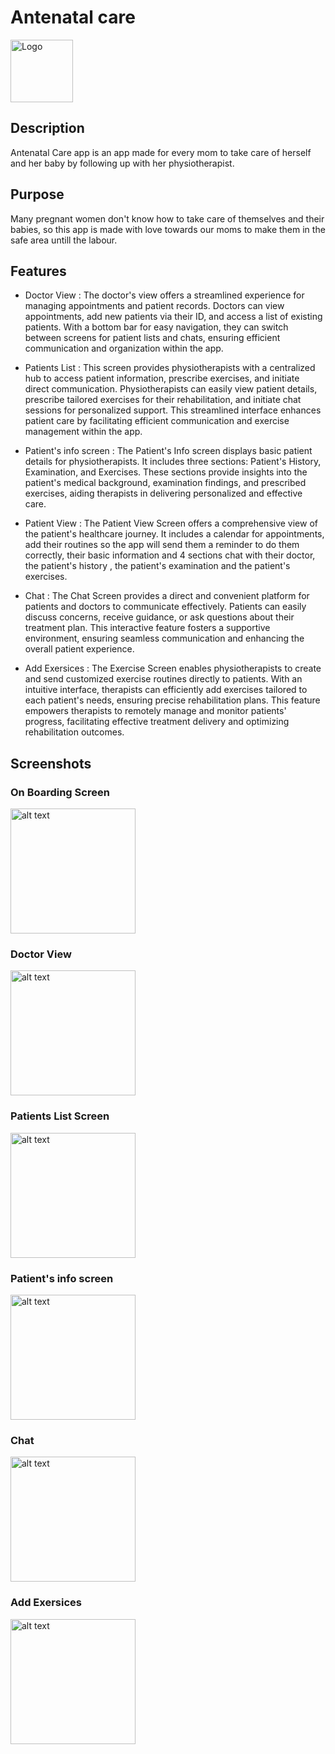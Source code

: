 # Antenatal care

<img src="icon.png" alt="Logo" width="100" align="center"/>

## Description
Antenatal Care app is an app made for every mom to take care of herself and her baby by following up with her physiotherapist.

## Purpose
Many pregnant women don't know how to take care of themselves and their babies, so this app is made with love towards our moms to make them in the safe area untill the labour.  

## Features
- Doctor View : The doctor's view offers a streamlined experience for managing appointments and patient records. Doctors can view appointments, add new patients via their ID, and access a list of existing patients. With a bottom bar for easy navigation, they can switch between screens for patient lists and chats, ensuring efficient communication and organization within the app.

- Patients List : This screen provides physiotherapists with a centralized hub to access patient information, prescribe exercises, and initiate direct communication. Physiotherapists can easily view patient details, prescribe tailored exercises for their rehabilitation, and initiate chat sessions for personalized support. This streamlined interface enhances patient care by facilitating efficient communication and exercise management within the app.

- Patient's info screen : The Patient's Info screen displays basic patient details for physiotherapists. It includes three sections: Patient's History, Examination, and Exercises. These sections provide insights into the patient's medical background, examination findings, 
and prescribed exercises, aiding therapists in delivering personalized and effective care.

- Patient View : The Patient View Screen offers a comprehensive view of the patient's healthcare journey. It includes a calendar for appointments, add their routines so the app will send them a reminder to do them correctly, their basic information and 4 sections chat with their doctor, the patient's history , the patient's examination and the patient's exercises.

- Chat : The Chat Screen provides a direct and convenient platform for patients and doctors to communicate effectively. Patients can easily discuss concerns, receive guidance, or ask questions about their treatment plan. This interactive feature fosters a supportive environment, ensuring seamless communication and enhancing the overall patient experience. 

- Add Exersices : The Exercise Screen enables physiotherapists to create and send customized exercise routines directly to patients. With an intuitive interface, therapists can efficiently add exercises tailored to each patient's needs, ensuring precise rehabilitation plans. This feature empowers therapists to remotely manage and monitor patients' progress, facilitating effective treatment delivery and optimizing rehabilitation outcomes.

## Screenshots
### On Boarding Screen

<img src="Screenshot_20240510_231224.jpg" alt="alt text" width="200"/>

### Doctor View
<img src="Screenshot_20240510_231107.jpg" alt="alt text" width="200"/>


### Patients List Screen
<img src="Screenshot_20240510_231120.jpg" alt="alt text" width="200"/>

### Patient's info screen
<img src="Screenshot_20240511_000929.jpg" alt="alt text" width="200"/>

### Chat
<img src="Screenshot_20240511_025128.jpg" alt="alt text" width="200"/>

### Add Exersices
<img src="Screenshot_20240511_025049.jpg" alt="alt text" width="200"/>




